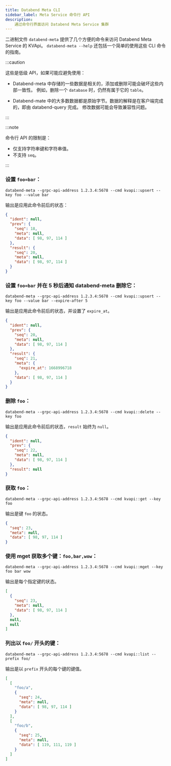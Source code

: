 ```yaml
---
title: Databend Meta CLI
sidebar_label: Meta Service 命令行 API
description:
    通过命令行界面访问 Databend Meta Service 集群
---
```


二进制文件 `databend-meta` 提供了几个方便的命令来访问 Databend Meta Service 的 KVApi。
`databend-meta --help` 还包括一个简单的使用这些 CLI 命令的指南。

:::caution

这些是低级 API，如果可能应避免使用：

- Databend-meta 中存储的一些数据是相关的，添加或删除可能会破坏这些内部一致性。
  例如，删除一个 `database` 时，仍然有属于它的 `table`。

- Databend-mate 中的大多数数据都是原始字节。数据的解释是在客户端完成的，即由 databend-query 完成。
  修改数据可能会导致兼容性问题。

:::

:::note

命令行 API 的限制是：
- 仅支持字符串键和字符串值。
- 不支持 `seq`。

:::

### 设置 `foo=bar`：
```shell
databend-meta --grpc-api-address 1.2.3.4:5678 --cmd kvapi::upsert --key foo --value bar
```
输出是应用此命令前后的状态：
```json
{
  "ident": null,
  "prev": {
    "seq": 18,
    "meta": null,
    "data": [ 98, 97, 114 ]
  },
  "result": {
    "seq": 20,
    "meta": null,
    "data": [ 98, 97, 114 ]
  }
}
```

### 设置 `foo=bar` 并在 5 秒后通知 databend-meta 删除它：
```shell
databend-meta --grpc-api-address 1.2.3.4:5678 --cmd kvapi::upsert --key foo --value bar --expire-after 5
```
输出是应用此命令前后的状态，并设置了 `expire_at`。
```json
{
  "ident": null,
  "prev": {
    "seq": 20,
    "meta": null,
    "data": [ 98, 97, 114 ]
  },
  "result": {
    "seq": 21,
    "meta": {
      "expire_at": 1668996718
    },
    "data": [ 98, 97, 114 ]
  }
}
```

### 删除 `foo`：
```shell
databend-meta --grpc-api-address 1.2.3.4:5678 --cmd kvapi::delete --key foo
```
输出是应用此命令前后的状态，`result` 始终为 `null`。
```json
{
  "ident": null,
  "prev": {
    "seq": 22,
    "meta": null,
    "data": [ 98, 97, 114 ]
  },
  "result": null
}
```

### 获取 `foo`：
```shell
databend-meta --grpc-api-address 1.2.3.4:5678 --cmd kvapi::get --key foo
```
输出是键 `foo` 的状态。
```json
{
  "seq": 23,
  "meta": null,
  "data": [ 98, 97, 114 ]
}
```

### 使用 mget 获取多个键：`foo,bar,wow`：
```shell
databend-meta --grpc-api-address 1.2.3.4:5678 --cmd kvapi::mget --key foo bar wow
```
输出是每个指定键的状态。
```json
[
  {
    "seq": 23,
    "meta": null,
    "data": [ 98, 97, 114 ]
  },
  null,
  null
]
```

### 列出以 `foo/` 开头的键：
```shell
databend-meta --grpc-api-address 1.2.3.4:5678 --cmd kvapi::list --prefix foo/
```
输出是以 `prefix` 开头的每个键的键值。
```json
[
  [
    "foo/a",
    {
      "seq": 24,
      "meta": null,
      "data": [ 98, 97, 114 ]
    }
  ],
  [
    "foo/b",
    {
      "seq": 25,
      "meta": null,
      "data": [ 119, 111, 119 ]
    }
  ]
]
```